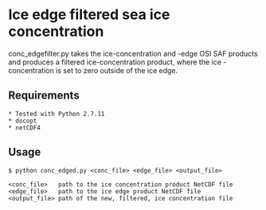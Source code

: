 
# Ice edge filtered sea ice concentration

conc_edgefilter.py takes the ice-concentration and -edge OSI SAF products and produces a filtered ice-concentration product, where the ice
-concentration is set to zero outside of the ice edge.

## Requirements
    * Tested with Python 2.7.11
    * docopt
    * netCDF4

## Usage
    $ python conc_edged.py <conc_file> <edge_file> <output_file>

    <conc_file>   path to the ice concentration product NetCDF file
    <edge_file>   path to the ice edge product NetCDF file
    <output_file> path of the new, filtered, ice concentration file

